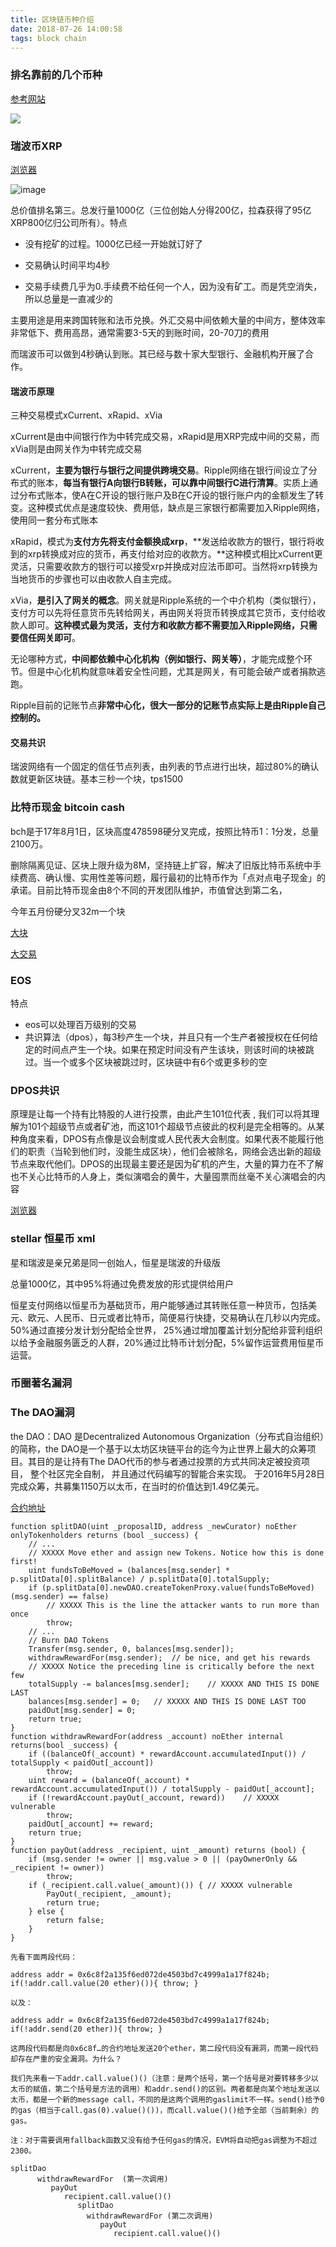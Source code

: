 ```yaml
---
title: 区块链币种介绍
date: 2018-07-26 14:00:58
tags: block chain
---
```




### 排名靠前的几个币种

[参考网站](https://coinmarketcap.com/)

![](http://wx3.sinaimg.cn/large/c1b251b3gy1ftlvvdvkzlj20wc0hb0w1.jpg)

### 瑞波币XRP

[浏览器](https://xrpcharts.ripple.com)

![image](http://wx4.sinaimg.cn/large/c1b251b3gy1ftnmc49osbj21wk0zmnb3.jpg)

总价值排名第三。总发行量1000亿（三位创始人分得200亿，拉森获得了95亿XRP800亿归公司所有）。特点

+ 没有挖矿的过程。1000亿已经一开始就订好了

+ 交易确认时间平均4秒

+ 交易手续费几乎为0.手续费不给任何一个人，因为没有矿工。而是凭空消失，所以总量是一直减少的


主要用途是用来跨国转账和法币兑换。外汇交易中间依赖大量的中间方，整体效率非常低下、费用高昂，通常需要3-5天的到账时间，20-70刀的费用

而瑞波币可以做到4秒确认到账。其已经与数十家大型银行、金融机构开展了合作。

#### 瑞波币原理

三种交易模式xCurrent、xRapid、xVia

xCurrent是由中间银行作为中转完成交易，xRapid是用XRP完成中间的交易，而xVia则是由网关作为中转完成交易

xCurrent，**主要为银行与银行之间提供跨境交易**。Ripple网络在银行间设立了分布式的账本，**每当有银行A向银行B转账，可以靠中间银行C进行清算**。实质上通过分布式账本，使A在C开设的银行账户及B在C开设的银行账户内的金额发生了转变。这种模式优点是速度较快、费用低，缺点是三家银行都需要加入Ripple网络，使用同一套分布式账本

xRapid，模式为**支付方先将支付金额换成xrp**，**发送给收款方的银行，银行将收到的xrp转换成对应的货币，再支付给对应的收款方。**这种模式相比xCurrent更灵活，只需要收款方的银行可以接受xrp并换成对应法币即可。当然将xrp转换为当地货币的步骤也可以由收款人自主完成。

 xVia，**是引入了网关的概念**。网关就是Ripple系统的一个中介机构（类似银行），支付方可以先将任意货币先转给网关，再由网关将货币转换成其它货币，支付给收款人即可。**这种模式最为灵活，支付方和收款方都不需要加入Ripple网络，只需要信任网关即可**。

无论哪种方式，**中间都依赖中心化机构（例如银行、网关等）**，才能完成整个环节。但是中心化机构就意味着安全性问题，尤其是网关，有可能会破产或者捐款逃跑。

Ripple目前的记账节点**非常中心化，很大一部分的记账节点实际上是由Ripple自己控制的。**

#### 交易共识

瑞波网络有一个固定的信任节点列表，由列表的节点进行出块，超过80%的确认数就更新区块链。基本三秒一个块，tps1500



 

### 比特币现金 bitcoin cash

bch是于17年8月1日，区块高度478598硬分叉完成，按照比特币1：1分发，总量2100万。

删除隔离见证、区块上限升级为8M，坚持链上扩容，解决了旧版比特币系统中手续费高、确认慢、实用性差等问题，履行最初的比特币作为「点对点电子现金」的承诺。目前比特币现金由8个不同的开发团队维护，市值曾达到第二名，

今年五月份硬分叉32m一个块

[大块](https://bch.btc.com/000000000000000004c3c65db9dfd6dc0c41fed106bd3de48c941f473276c488)

[大交易](https://bch.btc.com/57b82b84af76b5d8122c22ee7ef9ab8b452165af686cf624ba530a909fa60981)

 ### EOS

特点

+ eos可以处理百万级别的交易
+ 共识算法（dpos），每3秒产生一个块，并且只有一个生产者被授权在任何给定的时间点产生一个块。如果在预定时间没有产生该块，则该时间的块被跳过。当一个或多个区块被跳过时，区块链中有6个或更多秒的空

### DPOS共识

原理是让每一个持有比特股的人进行投票，由此产生101位代表 , 我们可以将其理解为101个超级节点或者矿池，而这101个超级节点彼此的权利是完全相等的。从某种角度来看，DPOS有点像是议会制度或人民代表大会制度。如果代表不能履行他们的职责（当轮到他们时，没能生成区块），他们会被除名，网络会选出新的超级节点来取代他们。DPOS的出现最主要还是因为矿机的产生，大量的算力在不了解也不关心比特币的人身上，类似演唱会的黄牛，大量囤票而丝毫不关心演唱会的内容

[浏览器](https://eostracker.io/)

 

### stellar 恒星币 xml

星和瑞波是亲兄弟是同一创始人，恒星是瑞波的升级版

总量1000亿，其中95%将通过免费发放的形式提供给用户

恒星支付网络以恒星币为基础货币，用户能够通过其转账任意一种货币，包括美元、欧元、人民币、日元或者比特币，简便易行快捷，交易确认在几秒以内完成。50%通过直接分发计划分配给全世界， 25%通过增加覆盖计划分配给非营利组织以给予金融服务匮乏的人群，20%通过比特币计划分配，5%留作运营费用恒星币运营。

 

 

 ### 币圈著名漏洞

### The DAO漏洞



 the DAO：DAO 是Decentralized Autonomous Organization（分布式自治组织）的简称，the DAO是一个基于以太坊区块链平台的迄今为止世界上最大的众筹项目。其目的是让持有The DAO代币的参与者通过投票的方式共同决定被投资项目， 整个社区完全自制， 并且通过代码编写的智能合来实现。 于2016年5月28日完成众筹，共募集1150万以太币，在当时的价值达到1.49亿美元。

[合约地址](https://gitee.com/xugy/DAO-1.0.1/blob/master/DAO.sol)

```
function splitDAO(uint _proposalID, address _newCurator) noEther onlyTokenholders returns (bool _success) {
    // ...
    // XXXXX Move ether and assign new Tokens. Notice how this is done first!
    uint fundsToBeMoved = (balances[msg.sender] * p.splitData[0].splitBalance) / p.splitData[0].totalSupply;
    if (p.splitData[0].newDAO.createTokenProxy.value(fundsToBeMoved)(msg.sender) == false)
        // XXXXX This is the line the attacker wants to run more than once
        throw;
    // ...
    // Burn DAO Tokens
    Transfer(msg.sender, 0, balances[msg.sender]);
    withdrawRewardFor(msg.sender);  // be nice, and get his rewards
    // XXXXX Notice the preceding line is critically before the next few
    totalSupply -= balances[msg.sender];    // XXXXX AND THIS IS DONE LAST
    balances[msg.sender] = 0;   // XXXXX AND THIS IS DONE LAST TOO
    paidOut[msg.sender] = 0;
    return true;
}
function withdrawRewardFor(address _account) noEther internal returns(bool _success) {
    if ((balanceOf(_account) * rewardAccount.accumulatedInput()) / totalSupply < paidOut[_account])
        throw;
    uint reward = (balanceOf(_account) * rewardAccount.accumulatedInput()) / totalSupply - paidOut[_account];
    if (!rewardAccount.payOut(_account, reward))    // XXXXX vulnerable
        throw;
    paidOut[_account] += reward;
    return true;
}
function payOut(address _recipient, uint _amount) returns (bool) {
    if (msg.sender != owner || msg.value > 0 || (payOwnerOnly && _recipient != owner))
        throw;
    if (_recipient.call.value(_amount)()) { // XXXXX vulnerable
        PayOut(_recipient, _amount);
        return true;
    } else {
        return false;
    }
}

```



```
先看下面两段代码：

address addr = 0x6c8f2a135f6ed072de4503bd7c4999a1a17f824b; if(!addr.call.value(20 ether)()){ throw; }

以及：

address addr = 0x6c8f2a135f6ed072de4503bd7c4999a1a17f824b; if(!addr.send(20 ether)){ throw; }

这两段代码都是向0x6c8f…的合约地址发送20个ether，第二段代码没有漏洞，而第一段代码却存在严重的安全漏洞。为什么？

我们先来看一下addr.call.value()()（注意：是两个括号，第一个括号是对要转移多少以太币的赋值，第二个括号是方法的调用）和addr.send()的区别。两者都是向某个地址发送以太币，都是一个新的message call，不同的是这两个调用的gaslimit不一样。send()给予0的gas（相当于call.gas(0).value()())，而call.value()()给予全部（当前剩余）的gas。

注：对于需要调用fallback函数又没有给予任何gas的情况，EVM将自动把gas调整为不超过2300。
```

```
splitDao
      withdrawRewardFor  (第一次调用)
         payOut           
            recipient.call.value()()
               splitDao
                 withdrawRewardFor (第二次调用)
                    payOut
                       recipient.call.value()()
```









